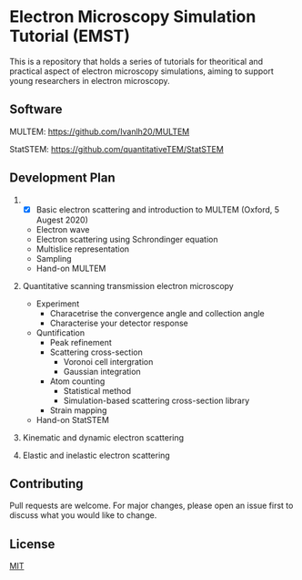 # Electron Microscopy Simulation Tutorial (EMST)

This is a repository that holds a series of tutorials for theoritical and practical aspect of electron microscopy simulations, aiming to support young researchers in electron microscopy. 
## Software 

MULTEM: https://github.com/Ivanlh20/MULTEM

StatSTEM: https://github.com/quantitativeTEM/StatSTEM

## Development Plan

1. - [x] Basic electron scattering and introduction to MULTEM
(Oxford, 5 Augest 2020)
    - Electron wave
    - Electron scattering using Schrondinger equation
    - Multislice representation
    - Sampling
    - Hand-on MULTEM

2. Quantitative scanning transmission electron microscopy
    - Experiment
        - Characetrise the convergence angle and collection angle 
        - Characterise your detector response
    - Quntification 
        - Peak refinement 
        - Scattering cross-section 
            - Voronoi cell intergration
            - Gaussian integration
        - Atom counting
            - Statistical method
            - Simulation-based scattering cross-section library 
        - Strain mapping
    - Hand-on StatSTEM

3. Kinematic and dynamic electron scattering

4. Elastic and inelastic electron scattering 


## Contributing
Pull requests are welcome. For major changes, please open an issue first to discuss what you would like to change.

## License
[MIT](https://choosealicense.com/licenses/mit/)